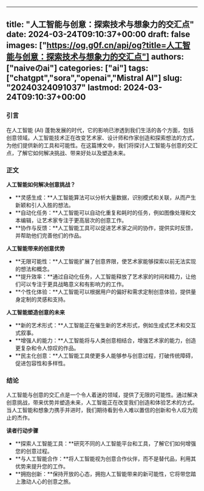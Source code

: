 
---
title: "人工智能与创意：探索技术与想象力的交汇点"
date: 2024-03-24T09:10:37+00:00
draft: false
images: ["https://og.g0f.cn/api/og?title=人工智能与创意：探索技术与想象力的交汇点"]
authors: ["naiveのai"]
categories: ["ai"]
tags: ["chatgpt","sora","openai","Mistral AI"]
slug: "20240324091037"
lastmod: 2024-03-24T09:10:37+00:00
---
### 引言

在人工智能 (AI) 蓬勃发展的时代，它的影响已渗透到我们生活的各个方面，包括创意领域。人工智能技术正在改变艺术家、设计师和作家创造和探索想法的方式，为他们提供新的工具和可能性。在这篇博文中，我们将探讨人工智能与创意的交汇点，了解它如何解决挑战、带来好处以及塑造未来。

### 正文

**人工智能如何解决创意挑战？**

* **灵感生成：**人工智能算法可以分析大量数据，识别模式和关联，从而产生新颖和引人入胜的想法。
* **自动化任务：**人工智能可以自动化重复和耗时的任务，例如图像处理和文本编辑，让艺术家专注于更高层次的创意工作。
* **协作与反馈：**人工智能工具可以促进艺术家之间的协作，提供实时反馈，并帮助他们完善他们的作品。

**人工智能带来的创意优势**

* **无限可能性：**人工智能扩展了创意界限，使艺术家能够探索以前无法实现的想法和概念。
* **提升效率：**通过自动化任务，人工智能释放了艺术家的时间和精力，让他们可以专注于更具战略意义和有影响力的工作。
* **个性化体验：**人工智能可以根据用户的偏好和需求定制创意体验，提供量身定制的灵感和支持。

**人工智能塑造创意的未来**

* **新的艺术形式：**人工智能正在催生新的艺术形式，例如生成式艺术和交互式叙事。
* **增强人的能力：**人工智能将与人类创意相结合，增强艺术家的能力，创造更复杂和令人惊叹的作品。
* **民主化创意：**人工智能工具使更多人能够参与创意过程，打破传统障碍，促进包容性和多样性。

### 结论

人工智能与创意的交汇点是一个令人着迷的领域，提供了无限的可能性。通过解决创意挑战，带来优势并塑造未来，人工智能正在改变我们创造和体验艺术的方式。当人工智能和想象力携手并进时，我们期待看到令人难以置信的创新和令人叹为观止的杰作。

**读者行动步骤**

* **探索人工智能工具：**研究不同的人工智能平台和工具，了解它们如何增强您的创意过程。
* **与人工智能合作：**将人工智能视为创意合作伙伴，而不是替代品，利用其优势来提升您的工作。
* **拥抱创新：**保持开放的心态，拥抱人工智能带来的新可能性，它将带您踏上激动人心的创意之旅。